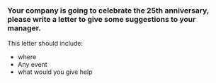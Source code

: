 ### Your company is going to celebrate the 25th anniversary, please write a letter to give some suggestions to your manager.

This letter should include:
- where
- Any event
- what would you give help
